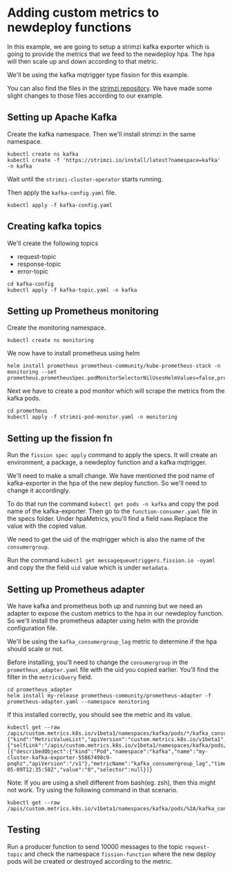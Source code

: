 # Adding custom metrics to newdeploy functions

In this example, we are going to setup a strimzi kafka exporter which is going to provide the metrics that we feed to the newdeploy hpa.
The hpa will then scale up and down according to that metric.

We'll be using the kafka mqtrigger type fission for this example.

You can also find the files in the [strimzi repository](https://github.com/strimzi/strimzi-kafka-operator/tree/main/examples/metrics). We have made some slight changes to those files according to our example.

## Setting up Apache Kafka

Create the kafka namespace. Then we'll install strimzi in the same namespace.

```
kubectl create ns kafka
kubectl create -f 'https://strimzi.io/install/latest?namespace=kafka' -n kafka
```

Wait until the `strimzi-cluster-operator` starts running.

Then apply the `kafka-config.yaml` file.

```
kubectl apply -f kafka-config.yaml
```

## Creating kafka topics

We'll create the following topics

- request-topic
- response-topic
- error-topic

```
cd kafka-config
kubectl apply -f kafka-topic.yaml -n kafka
```

## Setting up Prometheus monitoring

Create the monitoring namespace.

```
kubectl create ns monitoring
```

We now have to install prometheus using helm

```
helm install prometheus prometheus-community/kube-prometheus-stack -n monitoring --set prometheus.prometheusSpec.podMonitorSelectorNilUsesHelmValues=false,prometheus.prometheusSpec.serviceMonitorSelectorNilUsesHelmValues=false
```

Next we have to create a pod monitor which will scrape the metrics from the kafka pods.

```
cd prometheus
kubectl apply -f strimzi-pod-monitor.yaml -n monitoring
```

## Setting up the fission fn

Run the `fission spec apply` command to apply the specs. It will create an environment, a package, a newdeploy function and a kafka mqtrigger.

We'll need to make a small change. We have mentioned the pod name of kafka-exporter in the hpa of the new deploy function. So we'll need to change it accordingly.

To do that run the command `kubectl get pods -n kafka` and copy the pod name of the kafka-exporter. Then go to the `function-consumer.yaml` file in the specs folder. Under hpaMetrics, you'll find a field `name`.Replace the value with the copied value.

We need to get the uid of the mqtrigger which is also the name of the `consumergroup`.

Run the command `kubectl get messagequeuetriggers.fission.io -oyaml` and copy the the field `uid` value which is under `metadata`.

## Setting up Prometheus adapter

We have kafka and prometheus both up and running but we need an adapter to expose the custom metrics to the hpa in our newdeploy function. So we'll install the prometheus adapter using helm with the provide configuration file.

We'll be using the `kafka_consumergroup_lag` metric to determine if the hpa should scale or not.

Before installing, you'll need to change the `consumergroup` in the `prometheus_adapter.yaml` file with the uid you copied earlier. You'll find the filter in the `metricsQuery` field.

```
cd prometheus_adapter
helm install my-release prometheus-community/prometheus-adapter -f prometheus-adapter.yaml --namespace monitoring
```

If this installed correctly, you should see the metric and its value.

```
kubectl get --raw /apis/custom.metrics.k8s.io/v1beta1/namespaces/kafka/pods/*/kafka_consumergroup_lag
{"kind":"MetricValueList","apiVersion":"custom.metrics.k8s.io/v1beta1","metadata":{"selfLink":"/apis/custom.metrics.k8s.io/v1beta1/namespaces/kafka/pods/%2A/kafka_consumergroup_lag"},"items":[{"describedObject":{"kind":"Pod","namespace":"kafka","name":"my-cluster-kafka-exporter-55867498c9-pnqhz","apiVersion":"/v1"},"metricName":"kafka_consumergroup_lag","timestamp":"2022-05-09T12:35:58Z","value":"0","selector":null}]}
```

Note: If you are using a shell different from bash(eg. zsh), then this might not work. Try using the following command in that scenario.

```
kubectl get --raw /apis/custom.metrics.k8s.io/v1beta1/namespaces/kafka/pods/%2A/kafka_consumergroup_lag
```

## Testing

Run a producer function to send 10000 messages to the topic `request-topic` and check the namespace `fission-function` where the new deploy pods will be created or destroyed according to the metric.
